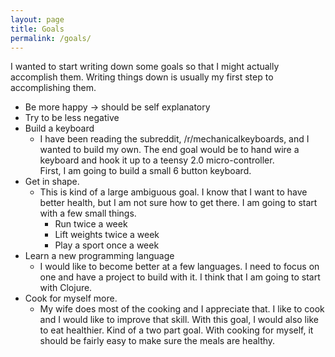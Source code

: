 ```yaml
---
layout: page
title: Goals
permalink: /goals/
---
```


I wanted to start writing down some goals so that I might actually
accomplish them.  Writing things down is usually my first step to
accomplishing them.  

- Be more happy -> should be self explanatory
- Try to be less negative
- Build a keyboard
  - I have been reading the subreddit, /r/mechanicalkeyboards, and I
  wanted to build my own.  The end goal would be to hand wire a
  keyboard and hook it up to a teensy 2.0 micro-controller.  
  First, I am going to build a small 6 button keyboard.
- Get in shape.
  - This is kind of a large ambiguous goal.  I know that I want to
  have better health, but I am not sure how to get there.  I am
  going to start with a few small things.
    - Run twice a week
    - Lift weights twice a week
    - Play a sport once a week
- Learn a new programming language
  - I would like to become better at a few languages.  I need to
  focus on one and have a project to build with it.  I think that
  I am going to start with Clojure.
- Cook for myself more.
  - My wife does most of the cooking and I appreciate that.  I like
  to cook and I would like to improve that skill.  With this goal,
  I would also like to eat healthier.  Kind of a two part goal.  With
  cooking for myself, it should be fairly easy to make sure the meals
  are healthy.
